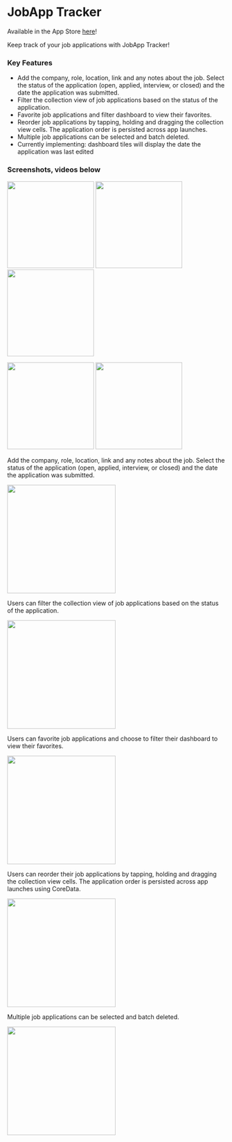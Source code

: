 # JobApp Tracker

Available in the App Store [here](https://apps.apple.com/us/app/jobapp-tracker/id1661018820)!

Keep track of your job applications with JobApp Tracker!
### Key Features
- Add the company, role, location, link and any notes about the job. Select the status of the application (open, applied, interview, or closed) and the date the application was submitted.
- Filter the collection view of job applications based on the status of the application.
- Favorite job applications and filter dashboard to view their favorites.
- Reorder job applications by tapping, holding and dragging the collection view cells. The application order is persisted across app launches.
- Multiple job applications can be selected and batch deleted.
- Currently implementing: dashboard tiles will display the date the application was last edited

### Screenshots, videos below
<p float="center">
<img src="https://github.com/carolinefrey/JobTracker/assets/22801309/93fde6f6-3508-442b-a5d8-457947dbe5aa" width="200"> 
<img src="https://github.com/carolinefrey/JobTracker/assets/22801309/a527141a-5b49-49fe-a90d-b4ef7c3b9456" width="200">
<img src="https://github.com/carolinefrey/JobTracker/assets/22801309/0d033990-0a03-483c-9fef-cb9dc290e9aa" width="200">
</p>
<p float="center">
<img src="https://github.com/carolinefrey/JobTracker/assets/22801309/d3919ddc-5db3-4234-88e7-54fa8b45707a" width="200">
<img src="https://github.com/carolinefrey/JobTracker/assets/22801309/57e295a5-f08f-45b3-b9e5-29c1ba3c3183" width="200">
</p>

Add the company, role, location, link and any notes about the job. Select the status of the application (open, applied, interview, or closed) and the date the application was submitted.
<p float="center">
<img src="https://github.com/carolinefrey/JobTracker/assets/22801309/616a8e57-23ac-4e02-81d1-aeb1cf37663a" width="250">
</p>

Users can filter the collection view of job applications based on the status of the application.

<p float="center">
<img src="https://github.com/carolinefrey/JobTracker/assets/22801309/0ff27823-8173-48ec-9227-c68359b08b54" width="250">
</p>

Users can favorite job applications and choose to filter their dashboard to view their favorites.
<p float="center">
<img src="https://github.com/carolinefrey/JobTracker/assets/22801309/74b26a74-df1b-4b26-9c66-93917bae1609" width="250">
</p>

Users can reorder their job applications by tapping, holding and dragging the collection view cells. The application order is persisted across app launches using CoreData.
<p float="center">
<img src="https://github.com/carolinefrey/JobTracker/assets/22801309/6778fd35-1ab1-4c32-b86b-04bca3b1f248" width="250">
</p>

Multiple job applications can be selected and batch deleted.
<p float="center">
<img src="https://github.com/carolinefrey/JobTracker/assets/22801309/8a4d2382-d088-4a49-a65b-1c3bab9cb6fc" width="250">
</p>





